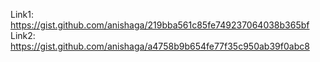 Link1: https://gist.github.com/anishaga/219bba561c85fe749237064038b365bf
Link2: https://gist.github.com/anishaga/a4758b9b654fe77f35c950ab39f0abc8
